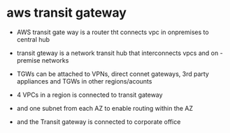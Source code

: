 # aws transit gateway

*  AWS transit gate way is a router tht connects vpc in onpremises to central hub

* transit gteway is a network transit hub that interconnects vpcs and on -premise networks

* TGWs can be attached to VPNs, direct connet gateways, 3rd party appliances and TGWs in other regions/acounts

* 4 VPCs in a region is connected to transit gateway 

* and one subnet from each AZ to enable routing within the AZ

* and the Transit gateway is connected to corporate office